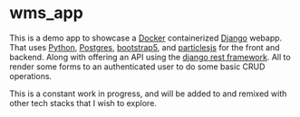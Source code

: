 # wms_app

This is a demo app to showcase a [Docker](https://www.docker.com/) containerized
[Django](https://www.djangoproject.com/) webapp. That uses
[Python](https://www.python.org/), [Postgres](https://www.postgresql.org/),
[bootstrap5](https://getbootstrap.com/), and
[particlesjs](https://vincentgarreau.com/particles.js/) for the front and
backend. Along with offering an API using the
[django rest framework](https://www.django-rest-framework.org/).
All to render some forms to an authenticated user to do some basic CRUD
operations.

This is a constant work in progress, and will be added to and remixed with other
tech stacks that I wish to explore.
